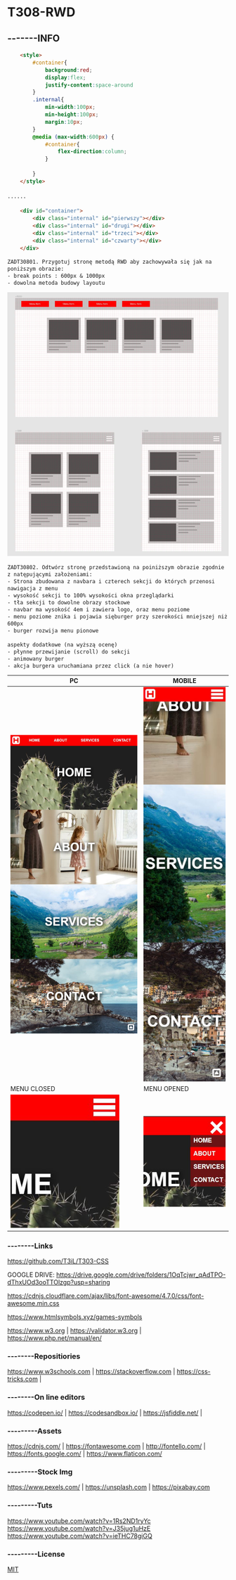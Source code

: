 # T308-RWD

## -------INFO

```html
    <style>
        #container{
            background:red;
            display:flex;
            justify-content:space-around
        }
        .internal{
            min-width:100px;
            min-height:100px;
            margin:10px;
        }
        @media (max-width:600px) {
            #container{
                flex-direction:column;
            }
                       
        }
    </style>

......

    <div id="container">
        <div class="internal" id="pierwszy"></div>
        <div class="internal" id="drugi"></div>
        <div class="internal" id="trzeci"></div>
        <div class="internal" id="czwarty"></div>
    </div>
```

```
ZADT30801. Przygotuj stronę metodą RWD aby zachowywała się jak na poniższym obrazie:
- break points : 600px & 1000px
- dowolna metoda budowy layoutu
```

![ZADT308101](ZADT30801-RWD_.JPG)


```
ZADT30802. Odtwórz stronę przedstawioną na poiniższym obrazie zgodnie z natępującymi założeniami:
- Strona zbudowana z navbara i czterech sekcji do których przenosi nawigacja z menu
- wysokość sekcji to 100% wysokości okna przeglądarki
- tła sekcji to dowolne obrazy stockowe
- navbar ma wysokość 4em i zawiera logo, oraz menu poziome
- menu poziome znika i pojawia sięburger przy szerokości mniejszej niż 600px
- burger rozwija menu pionowe

aspekty dodatkowe (na wyższą ocenę)
- płynne przewijanie (scroll) do sekcji
- animowany burger
- akcja burgera uruchamiana przez click (a nie hover) 
```

PC|MOBILE
--------------------|-----------------
![RWD_1](RWD_01.JPG)|![RWD_6](RWD_06.JPG) 
MENU CLOSED|MENU OPENED
![RWD_3](RWD_03.JPG)|![RWD_4](RWD_04.JPG) 

### --------Links
https://github.com/T3iL/T303-CSS

GOOGLE DRIVE: https://drive.google.com/drive/folders/1OqTcjwr_qAdTPO-dThxUOd3ooTTOlzgp?usp=sharing

https://cdnjs.cloudflare.com/ajax/libs/font-awesome/4.7.0/css/font-awesome.min.css

https://www.htmlsymbols.xyz/games-symbols

https://www.w3.org | https://validator.w3.org | https://www.php.net/manual/en/
### --------Repositiories
https://www.w3schools.com | https://stackoverflow.com | https://css-tricks.com |
### --------On line editors
https://codepen.io/ | https://codesandbox.io/ | https://jsfiddle.net/ |
### ---------Assets
https://cdnjs.com/ | https://fontawesome.com | http://fontello.com/ | https://fonts.google.com/ | https://www.flaticon.com/
### ---------Stock Img
https://www.pexels.com/ | https://unsplash.com | https://pixabay.com
### ---------Tuts
https://www.youtube.com/watch?v=1Rs2ND1ryYc
https://www.youtube.com/watch?v=J35jug1uHzE
https://www.youtube.com/watch?v=ieTHC78giGQ
### ---------License
[MIT](https://choosealicense.com/licenses/mit/)
